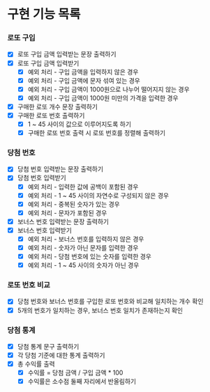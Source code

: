 # 구현 기능 목록

### 로또 구입
- [x] 로또 구입 금액 입력받는 문장 출력하기
- [x] 로또 구입 금액 입력받기
  - [x] 예외 처리 - 구입 금액을 입력하지 않은 경우
  - [x] 예외 처리 - 구입 금액에 문자 섞여 있는 경우
  - [x] 예외 처리 - 구입 금액이 1000원으로 나누어 떨어지지 않는 경우
  - [x] 예외 처리 - 구입 금액이 1000원 미만의 가격을 입력한 경우
- [x] 구매한 로또 개수 문장 출력하기
- [x] 구매한 로또 번호 출력하기
  - [x] 1 ~ 45 사이의 값으로 이루어지도록 하기
  - [x] 구매한 로또 번호 출력 시 로또 번호를 정렬해 출력하기

### 당첨 번호
- [x] 당첨 번호 입력받는 문장 출력하기
- [x] 당첨 번호 입력받기
  - [x] 예외 처리 - 입력한 값에 공백이 포함된 경우
  - [X] 예외 처리 - 1 ~ 45 사이의 자연수로 구성되지 않은 경우
  - [x] 예외 처리 - 중복된 숫자가 있는 경우
  - [x] 예외 처리 - 문자가 포함된 경우
- [x] 보너스 번호 입력받는 문장 출력하기
- [x] 보너스 번호 입력받기
  - [x] 예외 처리 - 보너스 번호를 입력하지 않은 경우
  - [x] 예외 처리 - 숫자가 아닌 문자를 입력한 경우
  - [x] 예외 처리 - 당첨 번호에 있는 숫자를 입력한 경우
  - [x] 예외 처리 - 1 ~ 45 사이의 숫자가 아닌 경우

### 로또 번호 비교
- [x] 당첨 번호와 보너스 번호를 구입한 로또 번호와 비교해 일치하는 개수 확인
- [x] 5개의 번호가 일치하는 경우, 보너스 번호 일치가 존재하는지 확인

### 당첨 통계
- [x] 당첨 통계 문구 출력하기
- [x] 각 당첨 기준에 대한 통계 출력하기
- [x] 총 수익률 출력
  - [x] 수익률 = 당첨 금액 / 구입 금액 * 100
  - [x] 수익률은 소수점 둘째 자리에서 반올림하기